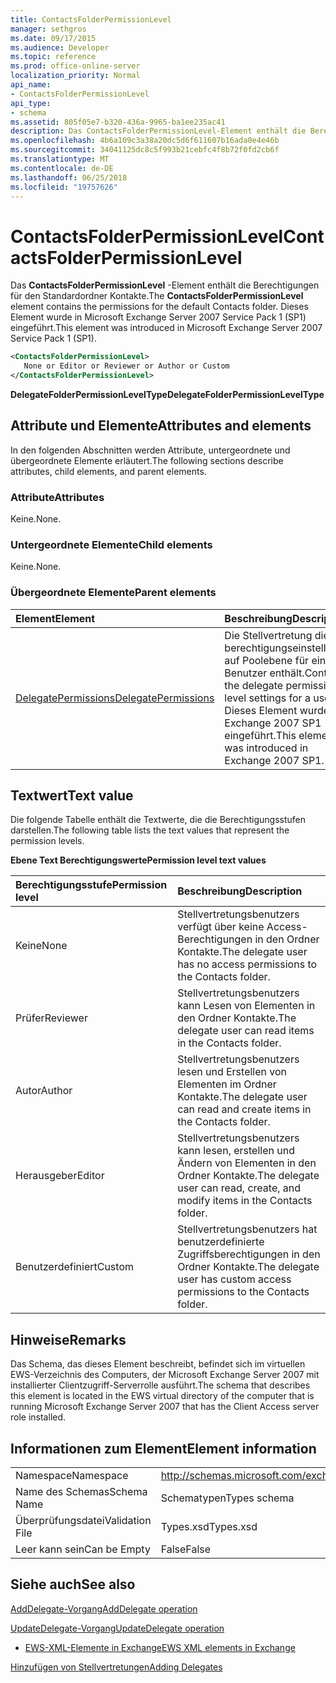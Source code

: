 ```yaml
---
title: ContactsFolderPermissionLevel
manager: sethgros
ms.date: 09/17/2015
ms.audience: Developer
ms.topic: reference
ms.prod: office-online-server
localization_priority: Normal
api_name:
- ContactsFolderPermissionLevel
api_type:
- schema
ms.assetid: 805f05e7-b320-436a-9965-ba1ee235ac41
description: Das ContactsFolderPermissionLevel-Element enthält die Berechtigungen für den Standardordner Kontakte. Dieses Element wurde in Microsoft Exchange Server 2007 Service Pack 1 (SP1) eingeführt.
ms.openlocfilehash: 4b6a109c3a38a20dc5d6f611607b16ada0e4e46b
ms.sourcegitcommit: 34041125dc8c5f993b21cebfc4f8b72f0fd2cb6f
ms.translationtype: MT
ms.contentlocale: de-DE
ms.lasthandoff: 06/25/2018
ms.locfileid: "19757626"
---
```

# <a name="contactsfolderpermissionlevel"></a><span data-ttu-id="b4cc0-104">ContactsFolderPermissionLevel</span><span class="sxs-lookup"><span data-stu-id="b4cc0-104">ContactsFolderPermissionLevel</span></span>

<span data-ttu-id="b4cc0-105">Das **ContactsFolderPermissionLevel** -Element enthält die Berechtigungen für den Standardordner Kontakte.</span><span class="sxs-lookup"><span data-stu-id="b4cc0-105">The **ContactsFolderPermissionLevel** element contains the permissions for the default Contacts folder.</span></span> <span data-ttu-id="b4cc0-106">Dieses Element wurde in Microsoft Exchange Server 2007 Service Pack 1 (SP1) eingeführt.</span><span class="sxs-lookup"><span data-stu-id="b4cc0-106">This element was introduced in Microsoft Exchange Server 2007 Service Pack 1 (SP1).</span></span> 
  
```xml
<ContactsFolderPermissionLevel>
   None or Editor or Reviewer or Author or Custom
</ContactsFolderPermissionLevel>
```

 <span data-ttu-id="b4cc0-107">**DelegateFolderPermissionLevelType**</span><span class="sxs-lookup"><span data-stu-id="b4cc0-107">**DelegateFolderPermissionLevelType**</span></span>
## <a name="attributes-and-elements"></a><span data-ttu-id="b4cc0-108">Attribute und Elemente</span><span class="sxs-lookup"><span data-stu-id="b4cc0-108">Attributes and elements</span></span>

<span data-ttu-id="b4cc0-109">In den folgenden Abschnitten werden Attribute, untergeordnete und übergeordnete Elemente erläutert.</span><span class="sxs-lookup"><span data-stu-id="b4cc0-109">The following sections describe attributes, child elements, and parent elements.</span></span>
  
### <a name="attributes"></a><span data-ttu-id="b4cc0-110">Attribute</span><span class="sxs-lookup"><span data-stu-id="b4cc0-110">Attributes</span></span>

<span data-ttu-id="b4cc0-111">Keine.</span><span class="sxs-lookup"><span data-stu-id="b4cc0-111">None.</span></span>
  
### <a name="child-elements"></a><span data-ttu-id="b4cc0-112">Untergeordnete Elemente</span><span class="sxs-lookup"><span data-stu-id="b4cc0-112">Child elements</span></span>

<span data-ttu-id="b4cc0-113">Keine.</span><span class="sxs-lookup"><span data-stu-id="b4cc0-113">None.</span></span>
  
### <a name="parent-elements"></a><span data-ttu-id="b4cc0-114">Übergeordnete Elemente</span><span class="sxs-lookup"><span data-stu-id="b4cc0-114">Parent elements</span></span>

|<span data-ttu-id="b4cc0-115">**Element**</span><span class="sxs-lookup"><span data-stu-id="b4cc0-115">**Element**</span></span>|<span data-ttu-id="b4cc0-116">**Beschreibung**</span><span class="sxs-lookup"><span data-stu-id="b4cc0-116">**Description**</span></span>|
|:-----|:-----|
|[<span data-ttu-id="b4cc0-117">DelegatePermissions</span><span class="sxs-lookup"><span data-stu-id="b4cc0-117">DelegatePermissions</span></span>](delegatepermissions.md) <br/> |<span data-ttu-id="b4cc0-118">Die Stellvertretung die berechtigungseinstellungen auf Poolebene für einen Benutzer enthält.</span><span class="sxs-lookup"><span data-stu-id="b4cc0-118">Contains the delegate permission level settings for a user.</span></span> <span data-ttu-id="b4cc0-119">Dieses Element wurde in Exchange 2007 SP1 eingeführt.</span><span class="sxs-lookup"><span data-stu-id="b4cc0-119">This element was introduced in Exchange 2007 SP1.</span></span>  <br/> |
   
## <a name="text-value"></a><span data-ttu-id="b4cc0-120">Textwert</span><span class="sxs-lookup"><span data-stu-id="b4cc0-120">Text value</span></span>

<span data-ttu-id="b4cc0-121">Die folgende Tabelle enthält die Textwerte, die die Berechtigungsstufen darstellen.</span><span class="sxs-lookup"><span data-stu-id="b4cc0-121">The following table lists the text values that represent the permission levels.</span></span>
  
<span data-ttu-id="b4cc0-122">**Ebene Text Berechtigungswerte**</span><span class="sxs-lookup"><span data-stu-id="b4cc0-122">**Permission level text values**</span></span>

|<span data-ttu-id="b4cc0-123">**Berechtigungsstufe**</span><span class="sxs-lookup"><span data-stu-id="b4cc0-123">**Permission level**</span></span>|<span data-ttu-id="b4cc0-124">**Beschreibung**</span><span class="sxs-lookup"><span data-stu-id="b4cc0-124">**Description**</span></span>|
|:-----|:-----|
|<span data-ttu-id="b4cc0-125">Keine</span><span class="sxs-lookup"><span data-stu-id="b4cc0-125">None</span></span>  <br/> |<span data-ttu-id="b4cc0-126">Stellvertretungsbenutzers verfügt über keine Access-Berechtigungen in den Ordner Kontakte.</span><span class="sxs-lookup"><span data-stu-id="b4cc0-126">The delegate user has no access permissions to the Contacts folder.</span></span>  <br/> |
|<span data-ttu-id="b4cc0-127">Prüfer</span><span class="sxs-lookup"><span data-stu-id="b4cc0-127">Reviewer</span></span>  <br/> |<span data-ttu-id="b4cc0-128">Stellvertretungsbenutzers kann Lesen von Elementen in den Ordner Kontakte.</span><span class="sxs-lookup"><span data-stu-id="b4cc0-128">The delegate user can read items in the Contacts folder.</span></span>  <br/> |
|<span data-ttu-id="b4cc0-129">Autor</span><span class="sxs-lookup"><span data-stu-id="b4cc0-129">Author</span></span>  <br/> |<span data-ttu-id="b4cc0-130">Stellvertretungsbenutzers lesen und Erstellen von Elementen im Ordner Kontakte.</span><span class="sxs-lookup"><span data-stu-id="b4cc0-130">The delegate user can read and create items in the Contacts folder.</span></span>  <br/> |
|<span data-ttu-id="b4cc0-131">Herausgeber</span><span class="sxs-lookup"><span data-stu-id="b4cc0-131">Editor</span></span>  <br/> |<span data-ttu-id="b4cc0-132">Stellvertretungsbenutzers kann lesen, erstellen und Ändern von Elementen in den Ordner Kontakte.</span><span class="sxs-lookup"><span data-stu-id="b4cc0-132">The delegate user can read, create, and modify items in the Contacts folder.</span></span>  <br/> |
|<span data-ttu-id="b4cc0-133">Benutzerdefiniert</span><span class="sxs-lookup"><span data-stu-id="b4cc0-133">Custom</span></span>  <br/> |<span data-ttu-id="b4cc0-134">Stellvertretungsbenutzers hat benutzerdefinierte Zugriffsberechtigungen in den Ordner Kontakte.</span><span class="sxs-lookup"><span data-stu-id="b4cc0-134">The delegate user has custom access permissions to the Contacts folder.</span></span>  <br/> |
   
## <a name="remarks"></a><span data-ttu-id="b4cc0-135">Hinweise</span><span class="sxs-lookup"><span data-stu-id="b4cc0-135">Remarks</span></span>

<span data-ttu-id="b4cc0-136">Das Schema, das dieses Element beschreibt, befindet sich im virtuellen EWS-Verzeichnis des Computers, der Microsoft Exchange Server 2007 mit installierter Clientzugriff-Serverrolle ausführt.</span><span class="sxs-lookup"><span data-stu-id="b4cc0-136">The schema that describes this element is located in the EWS virtual directory of the computer that is running Microsoft Exchange Server 2007 that has the Client Access server role installed.</span></span>
  
## <a name="element-information"></a><span data-ttu-id="b4cc0-137">Informationen zum Element</span><span class="sxs-lookup"><span data-stu-id="b4cc0-137">Element information</span></span>

|||
|:-----|:-----|
|<span data-ttu-id="b4cc0-138">Namespace</span><span class="sxs-lookup"><span data-stu-id="b4cc0-138">Namespace</span></span>  <br/> |http://schemas.microsoft.com/exchange/services/2006/types  <br/> |
|<span data-ttu-id="b4cc0-139">Name des Schemas</span><span class="sxs-lookup"><span data-stu-id="b4cc0-139">Schema Name</span></span>  <br/> |<span data-ttu-id="b4cc0-140">Schematypen</span><span class="sxs-lookup"><span data-stu-id="b4cc0-140">Types schema</span></span>  <br/> |
|<span data-ttu-id="b4cc0-141">Überprüfungsdatei</span><span class="sxs-lookup"><span data-stu-id="b4cc0-141">Validation File</span></span>  <br/> |<span data-ttu-id="b4cc0-142">Types.xsd</span><span class="sxs-lookup"><span data-stu-id="b4cc0-142">Types.xsd</span></span>  <br/> |
|<span data-ttu-id="b4cc0-143">Leer kann sein</span><span class="sxs-lookup"><span data-stu-id="b4cc0-143">Can be Empty</span></span>  <br/> |<span data-ttu-id="b4cc0-144">False</span><span class="sxs-lookup"><span data-stu-id="b4cc0-144">False</span></span>  <br/> |
   
## <a name="see-also"></a><span data-ttu-id="b4cc0-145">Siehe auch</span><span class="sxs-lookup"><span data-stu-id="b4cc0-145">See also</span></span>



[<span data-ttu-id="b4cc0-146">AddDelegate-Vorgang</span><span class="sxs-lookup"><span data-stu-id="b4cc0-146">AddDelegate operation</span></span>](adddelegate-operation.md)
  
[<span data-ttu-id="b4cc0-147">UpdateDelegate-Vorgang</span><span class="sxs-lookup"><span data-stu-id="b4cc0-147">UpdateDelegate operation</span></span>](updatedelegate-operation.md)


- [<span data-ttu-id="b4cc0-148">EWS-XML-Elemente in Exchange</span><span class="sxs-lookup"><span data-stu-id="b4cc0-148">EWS XML elements in Exchange</span></span>](ews-xml-elements-in-exchange.md)


[<span data-ttu-id="b4cc0-149">Hinzufügen von Stellvertretungen</span><span class="sxs-lookup"><span data-stu-id="b4cc0-149">Adding Delegates</span></span>](http://msdn.microsoft.com/library/3a744150-66a3-4a13-9433-793603ba5038%28Office.15%29.aspx)

